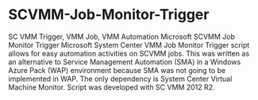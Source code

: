 # SCVMM-Job-Monitor-Trigger
SC VMM Trigger, VMM Job, VMM Automation
Microsoft SCVMM Job Monitor Trigger
Microsoft System Center VMM Job Monitor Trigger script allows for easy automation activities on SCVMM jobs. 
This was written as an alternative to Service Management Automation (SMA) in a Windows Azure Pack (WAP) environment because SMA was not going to be implemented in WAP. 
The only dependency is System Center Virtual Machine Monitor. 
Script was developed with SC VMM 2012 R2.  

